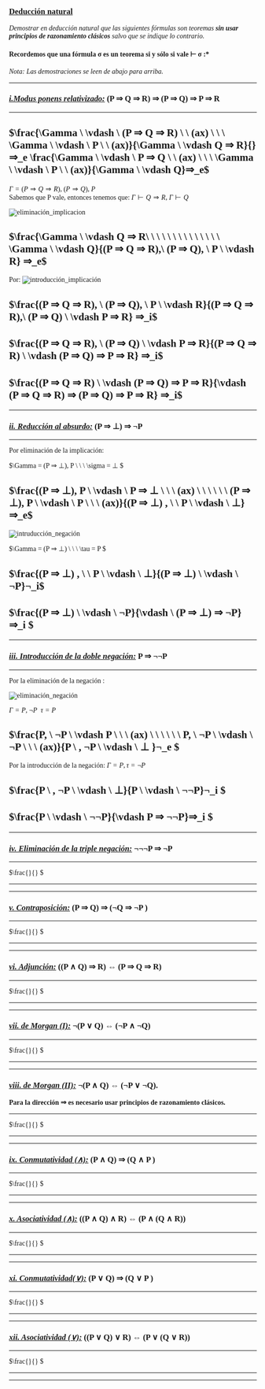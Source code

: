 <font face="LaTex">

### <u>Deducción natural</u>

*Demostrar en deducción natural que las siguientes fórmulas son teoremas **sin usar principios de razonamiento clásicos** salvo que se indique lo contrario.*
#### Recordemos que una fórmula σ es un teorema si y sólo si vale $\vdash$ σ :*

*Nota: Las demostraciones se leen de abajo para arriba.*

---

### <u>*i.Modus ponens relativizado:*</u> (P ⇒ Q ⇒ R) ⇒ (P ⇒ Q) ⇒ P ⇒ R
---

$\frac{\Gamma \  \vdash \ (P ⇒ Q ⇒ R) \ \  (ax) \ \ \ \Gamma \ \vdash \ P \ \ (ax)}{\Gamma \ \vdash Q ⇒ R}{}⇒_e \frac{\Gamma \ \vdash \ P ⇒ Q \ \  (ax) \ \ \ \Gamma \ \vdash \ P \ \  (ax)}{\Gamma \ \vdash Q}⇒_e$
---

$\Gamma = (P ⇒ Q ⇒ R), \ (P ⇒ Q), \ P$\
Sabemos que P vale, entonces tenemos que: $\Gamma \vdash Q ⇒ R$,    $\Gamma \vdash Q$


![eliminación_implicacion](./img/elim_implicación.png)

$\frac{\Gamma \ \vdash Q ⇒ R\ \ \ \ \ \ \ \ \ \ \ \ \ \ \Gamma \ \vdash Q}{(P ⇒ Q ⇒ R),\ (P ⇒ Q), \ P \ \vdash R} ⇒_e$
---

Por: 
![introducción_implicación](./img/intro_implicación.png)

$\frac{(P ⇒ Q ⇒ R), \ (P ⇒ Q), \ P \ \vdash R}{(P ⇒ Q ⇒ R),\ (P ⇒ Q) \ \vdash P ⇒ R} ⇒_i$
---
$\frac{(P ⇒ Q ⇒ R), \ (P ⇒ Q) \ \vdash P ⇒ R}{(P ⇒ Q ⇒ R) \ \vdash (P ⇒ Q) ⇒ P ⇒ R} ⇒_i$
---
$\frac{(P ⇒ Q ⇒ R) \ \vdash (P ⇒ Q) ⇒ P ⇒ R}{\vdash (P ⇒ Q ⇒ R) ⇒ (P ⇒ Q) ⇒ P ⇒ R} ⇒_i$
---

---

### <u>*ii. Reducción al absurdo:*</u> (P ⇒ ⊥) ⇒ ¬P
---

Por eliminación de la implicación:

$\Gamma = (P ⇒ ⊥), P \ \ \ \sigma = ⊥ $

$\frac{(P ⇒ ⊥), P \ \vdash \ P ⇒ ⊥ \ \ \  (ax) \ \ \ \ \ \ (P ⇒ ⊥), P \ \vdash \ P \ \ \  (ax)}{(P ⇒ ⊥) , \ \ P \ \vdash \ ⊥}⇒_e$
---
![intruducción_negación](./img/intro_negación.png)

$\Gamma = (P ⇒ ⊥) \ \ \ \tau = P $


$\frac{(P ⇒ ⊥) , \ \ P \ \vdash \ ⊥}{(P ⇒ ⊥) \ \vdash \ ¬P}¬_i$
---

$\frac{(P ⇒ ⊥) \ \vdash \ ¬P}{\vdash \ (P ⇒ ⊥) ⇒ ¬P}⇒_i $
---

---

### <u>*iii. Introducción de la doble negación:*</u> P ⇒ ¬¬P
---

Por la eliminación de la negación :

![eliminación_negación](./img/elim_negación.png)

$\Gamma = P, \ ¬P \ \ \tau = P$


$\frac{P, \ ¬P \ \vdash P \ \ \  (ax) \ \ \ \ \ \  P, \ ¬P \ \vdash \ ¬P \ \ \  (ax)}{P \ , ¬P \ \vdash \ ⊥ }¬_e $
---

Por la introducción de la negación: $\Gamma = P, \tau = ¬P$

$\frac{P \ , ¬P \ \vdash \ ⊥}{P \ \vdash \ ¬¬P}¬_i $
---

$\frac{P \ \vdash \ ¬¬P}{\vdash P ⇒ ¬¬P}⇒_i $
---
---
### <u>*iv. Eliminación de la triple negación:*</u> ¬¬¬P ⇒ ¬P 
---

$\frac{}{} $

---
---

### <u>*v. Contraposición:*</u> (P ⇒ Q) ⇒ (¬Q ⇒ ¬P ) 
---

$\frac{}{} $

---
---

### <u>*vi. Adjunción:*</u> ((P ∧ Q) ⇒ R) ⇔ (P ⇒ Q ⇒ R) 
---

$\frac{}{} $

---
---

### <u>*vii. de Morgan (I):*</u> ¬(P ∨ Q) ⇔ (¬P ∧ ¬Q)
---

$\frac{}{} $

---
---

### <u>*viii. de Morgan (II):*</u> ¬(P ∧ Q) ⇔ (¬P ∨ ¬Q).
**Para la dirección ⇒ es necesario usar principios de razonamiento clásicos.**

---

$\frac{}{} $

---
---

### <u>*ix. Conmutatividad (∧):*</u> (P ∧ Q) ⇒ (Q ∧ P )

---

$\frac{}{} $

---
---

### <u>*x. Asociatividad (∧):*</u> ((P ∧ Q) ∧ R) ⇔ (P ∧ (Q ∧ R))

---

$\frac{}{} $

---
---

### <u>*xi. Conmutatividad(∨):*</u> (P ∨ Q) ⇒ (Q ∨ P )

---

$\frac{}{} $

---
---

### <u>*xii. Asociatividad (∨):*</u> ((P ∨ Q) ∨ R) ⇔ (P ∨ (Q ∨ R))

---

$\frac{}{} $

---
---


</font>